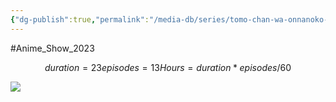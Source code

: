 ```yaml
---
{"dg-publish":true,"permalink":"/media-db/series/tomo-chan-wa-onnanoko-2023/","title":"Tomo-chan wa Onnanoko!","tags":["mediaDB/tv/series"],"noteIcon":"1"}
---
```


#Anime_Show_2023 
```math
duration = 23
episodes = 13
Hours = duration * episodes / 60
```
<img src="https://cdn.myanimelist.net/images/anime/1444/131828.jpg">